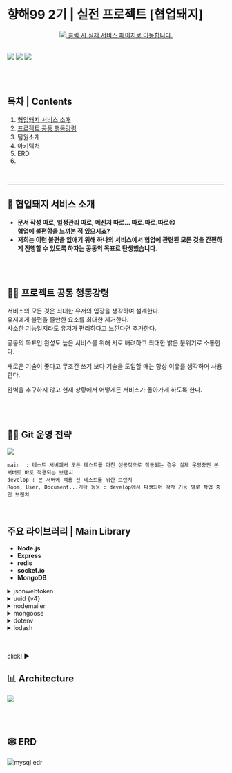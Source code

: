 <br>

# **향해99 2기 | 실전 프로젝트 [협업돼지]**
<div align="center">
  <a href="https://teampig.co.kr"><img src="https://i.ibb.co/gSrjxmS/image.jpg"/> 클릭 시 실제 서비스 페이지로 이동합니다.</a>
</div>
<br>

![](https://i.ibb.co/SK9nnG1/image.png)
![](https://i.ibb.co/GWd3sRD/image.png)
![](https://i.ibb.co/SNTMstV/Frame-741.png)

<br>
<br>

## 목차 | Contents
1. [협업돼지 서비스 소개](#협업돼지-서비스-소개)
2. [프로젝트 공동 행동강령](#프로젝트-공동-행동강령)
3. 팀원소개
4. 아키텍처
5. ERD
6. 

<br>

<hr>

## **🐷 협업돼지 서비스 소개**

- **문서 작성 따로, 일정관리 따로, 메신저 따로... 따로.따로.따로😣<br>협업에 불편함을 느껴본 적 있으시죠?<br>**
- **저희는 이런 불편을 없애기 위해 하나의 서비스에서 협업에 관련된 모든 것을 간편하게 진행할 수 있도록 하자는 공동의 목표로 탄생했습니다.**


<br>
<br>


##  **🐱‍🏍 프로젝트 공동 행동강령**

서비스의 모든 것은 최대한 유저의 입장을 생각하여 설계한다.<br>
유저에게 불편을 줄만한 요소를 최대한 제거한다.<br>
사소한 기능일지라도 유저가 편리하다고 느낀다면 추가한다.

공동의 목표인 완성도 높은 서비스를 위해 서로 배려하고 최대한 밝은 분위기로 소통한다.

새로운 기술이 좋다고 무조건 쓰기 보다 기술을 도입할 때는 항상 이유를 생각하며 사용한다.

완벽을 추구하지 않고 현재 상황에서 어떻게든 서비스가 돌아가게 하도록 한다. 


<br>
<br>

<!-- <!--  -->
## 🏄‍♀️ **Git 운영 전략**
![](https://i.ibb.co/QnpSrt4/git.png)


```
main  : 테스트 서버에서 모든 테스트를 마친 성공적으로 작동되는 경우 실제 운영중인 본 서버로 바로 적용되는 브랜치
develop : 본 서버에 적용 전 테스트를 위한 브랜치 
Room, User, Document...기타 등등 : develop에서 파생되어 각자 기능 별로 작업 중인 브랜치
```

<!-- <!-- <br> -->
<br>


## 주요 라이브러리 | Main Library

- **Node.js**
- **Express**
- **redis**
- **socket.io**
- **MongoDB**

<details>
<summary> jsonwebtoken </summary>
<br>
</details>

<details>
<summary> uuid {v4} </summary>
방 초대코드 생성 및 비밀번호 재설정 이메일 인증을 위한 인스턴스 토큰 
<br>
</details>

<details>
<summary> nodemailer </summary>
비밀번호 재설정 시 유저 이메일 인증용
<br>
</details>

<details>
<summary> mongoose </summary>
프로젝션을 통해 클라이언트가 원하는 값만 전달, 
임베디드 형태와 수동 참조 방식을 주로 사용
<br>
</details>

<details>
<summary> dotenv </summary>
MongoDB Id, Password 정보, gmail 계정 정보, access token 및 refresh token 시크릿 키 정보 관리
<br>
</details> 

<details>
<summary> lodash </summary>
쉬운 deep copy를 위한 사용
<br>
</details> 

<br>
<br>


click! ▶️ []()


## 📊 **Architecture**

![](https://i.ibb.co/72qGwDZ/Frame-761.png)


<br>
<br>


## 🕸 **ERD**
![mysql edr](https://i.ibb.co/LgFxJx7/my-new-app-Dra-1.png)



